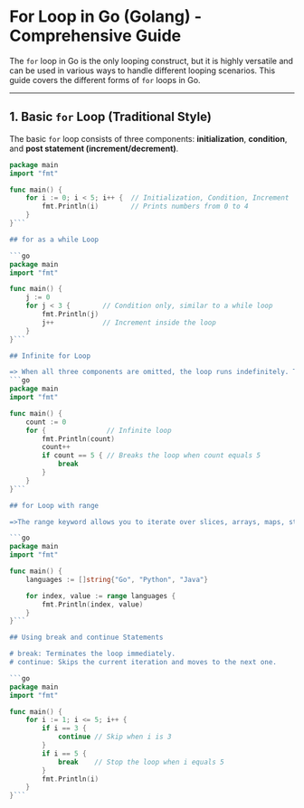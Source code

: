 # For Loop in Go (Golang) - Comprehensive Guide

The `for` loop in Go is the only looping construct, but it is highly versatile and can be used in various ways to handle different looping scenarios. This guide covers the different forms of `for` loops in Go.

---

## 1. Basic `for` Loop (Traditional Style)

The basic `for` loop consists of three components: **initialization**, **condition**, and **post statement (increment/decrement)**.

```go
package main
import "fmt"

func main() {
    for i := 0; i < 5; i++ {  // Initialization, Condition, Increment
        fmt.Println(i)        // Prints numbers from 0 to 4
    }
}```

## for as a while Loop

```go
package main
import "fmt"

func main() {
    j := 0
    for j < 3 {        // Condition only, similar to a while loop
        fmt.Println(j)
        j++            // Increment inside the loop
    }
}```

## Infinite for Loop

=> When all three components are omitted, the loop runs indefinitely. To exit the loop, you must use a break statement.
```go
package main
import "fmt"

func main() {
    count := 0
    for {               // Infinite loop
        fmt.Println(count)
        count++
        if count == 5 { // Breaks the loop when count equals 5
            break
        }
    }
}```

## for Loop with range

=>The range keyword allows you to iterate over slices, arrays, maps, strings, and channels efficiently.

```go
package main
import "fmt"

func main() {
    languages := []string{"Go", "Python", "Java"}

    for index, value := range languages {
        fmt.Println(index, value)
    }
}```

## Using break and continue Statements

# break: Terminates the loop immediately.
# continue: Skips the current iteration and moves to the next one.

```go
package main
import "fmt"

func main() {
    for i := 1; i <= 5; i++ {
        if i == 3 {
            continue // Skip when i is 3
        }
        if i == 5 {
            break    // Stop the loop when i equals 5
        }
        fmt.Println(i)
    }
}```